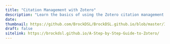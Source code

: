 ```yaml
---
title: "Citation Management with Zotero"
description: "Learn the basics of using the Zotero citation management tool"
date:
thumbnail: https://github.com/BrockDSL/BrockDSL.github.io/blob/master/Images/Citation-Management.png?raw=true
draft: false
sitelink: https://brockdsl.github.io/A-Step-by-Step-Guide-to-Zotero/
---
```

<meta http-equiv="Refresh" content="0; url='https://brockdsl.github.io/A-Step-by-Step-Guide-to-Zotero/'" />
